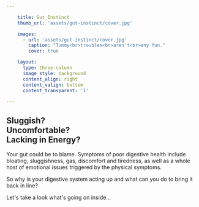 ```yaml
---

    title: Gut Instinct
    thumb_url: 'assets/gut-instinct/cover.jpg'

    images:
      - url: 'assets/gut-instinct/cover.jpg'
        caption: "Tummy<br>troubles<br>aren't<br>any fun."
        cover: true

    layout:
      type: three-column
      image_style: background
      content_align: right
      content_valign: bottom
      content_transparent: '1'

---
```


<h2 class="brand-title">Sluggish?<br>Uncomfortable?<br>Lacking in Energy?</h2>

Your gut could be to blame. Symptoms of poor digestive health include bloating, sluggishness, gas, discomfort and tiredness, as well as a whole host of emotional issues triggered by the physical symptoms.

So why is your digestive system acting up and what can you do to bring it back in line?

<p class="note">Let's take a look what's going on inside...</p>
